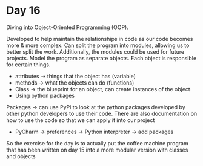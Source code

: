 # Day 16

Diving into Object-Oriented Programming (OOP).

Developed to help maintain the relationships in code as our code becomes more & more complex. Can split the program into modules, 
allowing us to better split the work. Additionally, the modules could be used for future projects.
Model the program as separate objects. Each object is responsible for certain things.
- attributes -> things that the object has (variable)
- methods -> what the objects can do (functions)
- Class -> the blueprint for an object, can create instances of the object
- Using python packages

Packages -> can use PyPi to look at the python packages developed by other python developers to use their code. There are also 
documentation on how to use the code so that we can apply it into our project
+ PyCharm -> preferences -> Python interpreter -> add packages   

So the exercise for the day is to actually put the coffee machine program that has been written on day 15 into a more modular version with
classes and objects
